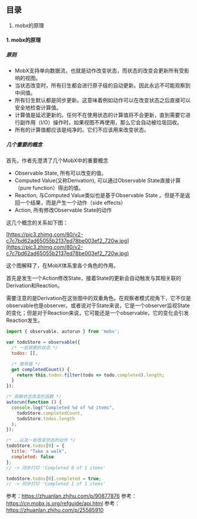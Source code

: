 ## 目录

1. mobx的原理

#### 1. mobx的原理

##### 原则

- MobX支持单向数据流，也就是动作改变状态，而状态的改变会更新所有受影响的视图。
- 当状态改变时，所有衍生都会进行原子级的自动更新。因此永远不可能观察到中间值。
- 所有衍生默认都是同步更新。这意味着例如动作可以在改变状态之后直接可以安全地检查计算值。
- 计算值是延迟更新的。任何不在使用状态的计算值将不会更新，直到需要它进行副作用（I/O）操作时。如果视图不再使用，那么它会自动被垃圾回收。
- 所有的计算值都应该是纯净的。它们不应该用来改变状态。

##### 几个重要的概念

首先，作者先澄清了几个MobX中的重要概念

- Observable State, 所有可以改变的值。
- Computed Value(又称Derivation), 可以通过Observable State直接计算（pure function）得出的值。
- Reaction, 与Computed Value类似也是基于Observable State 。但是不是返回一个结果，而是产生一个动作（side effects）
- Action, 所有修改Observable State的动作

这几个概念的关系如下图：

[https://pic3.zhimg.com/80/v2-c7c7bd62ad65055b2137ed78be003ef2_720w.jpg](https://pic3.zhimg.com/80/v2-c7c7bd62ad65055b2137ed78be003ef2_720w.jpg)

这个图解释了，在MobX体系里各个角色的作用。

首先是发生一个Action修改State，接着State的更新会自动触发与其相关联的Derivation和Reaction。

需要注意的是Derivation在这张图中的双重角色。在观察者模式视角下，它不仅是observable也是observer。或者说对于State来说，它是一个observer监视State的变化；但是对于Reaction来说，它可能还是一个observable，它的变化会引发Reaction发生。

  ```javascript
  import { observable, autorun } from 'mobx';

  var todoStore = observable({
    /* 一些观察的状态 */
    todos: [],

    /* 推导值 */
    get completedCount() {
      return this.todos.filter(todo => todo.completed).length;
    }
  });

  /* 观察状态改变的函数 */
  autorun(function () {
    console.log("Completed %d of %d items",
      todoStore.completedCount,
      todoStore.todos.length
    );
  });

  /* ..以及一些改变状态的动作 */
  todoStore.todos[0] = {
    title: "Take a walk",
    completed: false
  };
  // -> 同步打印 'Completed 0 of 1 items'

  todoStore.todos[0].completed = true;
  // -> 同步打印 'Completed 1 of 1 items'
  ```

参考：https://zhuanlan.zhihu.com/p/90877876
参考：https://cn.mobx.js.org/refguide/api.html
参考：https://zhuanlan.zhihu.com/p/25585910